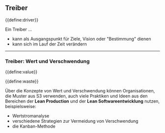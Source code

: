 ## Treiber

{{define:driver}}

Ein Treiber …

- kann als Ausgangspunkt für Ziele, Vision oder "Bestimmung" dienen
- kann sich im Lauf der Zeit verändern

* * *

### Treiber: Wert und Verschwendung

{{define:value}}

{{define:waste}}

Über die Konzepte von Wert und Verschwendung können Organisationen, die Muster aus S3 verwenden, auch viele Praktiken und Ideen aus den Bereichen der **Lean Production** und der **Lean Softwareentwicklung** nutzen, beispielsweise:

- Wertstromanalyse
- verschiedene Strategien zur Vermeidung von Verschwendung
- die Kanban-Methode